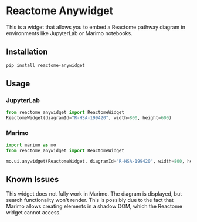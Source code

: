 # Reactome Anywidget

This is a widget that allows you to embed a Reactome pathway diagram in environments like JupyterLab or Marimo notebooks.

## Installation

```bash
pip install reactome-anywidget
```

## Usage

### JupyterLab

```python
from reactome_anywidget import ReactomeWidget
ReactomeWidget(diagramId="R-HSA-199420", width=800, height=600)
```

### Marimo

```python
import marimo as mo
from reactome_anywidget import ReactomeWidget

mo.ui.anywidget(ReactomeWidget, diagramId="R-HSA-199420", width=800, height=600).center()
```

## Known Issues

This widget does not fully work in Marimo. The diagram is displayed, but search functionality won't render. This is possibly due to the fact that Marimo allows creating elements in a shadow DOM, which the Reactome widget cannot access.

